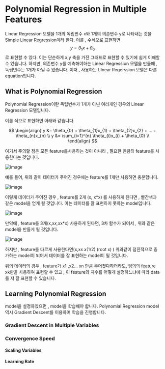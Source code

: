 # Polynomial Regression in Multiple Features

Linear Regression 모델을 1개의 독립변수 x와 1개의 의존변수 y로 나타내는 것을 Simple Linear Regression이라 한다. 이를 , 수식으로 표현하면  
$$
y = \theta_{1} x + \theta_{0}
$$
로 표현할 수 있다. 이는 단순하게 x,y 축을 가진 그래프로 표현할 수 있기에 쉽게 이해할 수 있습니다. 하지만, 의존변수 y를 예측해야하는 Linear Regression 모델을 만들때 , 독립변수는 1개가 아닐 수 있습니다. 이때 , 사용하는 LInear Regerssion 모델은 다른 equation입니다. 

## What is Polynomial Regression

Polynomial Regression이란 독립변수가 1개가 아닌 여러개인 경우의 Linear Regression 모델입니다.  

이를 식으로 표현하면  아래와 같습니다.


$$
\begin{align}
y &= \theta_{0} + \theta_{1}x_{1} + \theta_{2}x_{2} + ... + \theta_{n}x_{n} \\
y &= \sum_{i=1}^{n} \theta_{i}x_{i} + \theta_{0} \\
\end{align}
$$

여기서 주의할 점은 모든 feature를사용하는 것이 아니라 , 필요한 만큼의 feature를 사용한다는 것입니다.

![image](https://user-images.githubusercontent.com/50165842/170036215-31ef848c-168f-4f1d-9f17-e7c39509d458.png)

예를 들어, 위와 같이 데이터가 주어진 경우에는 feature를 1개만 사용하면 충분합니다.

![image](https://user-images.githubusercontent.com/50165842/170036527-36e28dc6-2dea-4dab-8e9e-affe47055672.png)

이렇게 데이터가 주어진 경우 , feature를 2개 (x, x*x) 를 사용하게 된다면 , 빨간색과 같은  model을 얻게 될 것입니다. 이는 데이터를 잘 표현하지 못하는 model입니다. 

![image](https://user-images.githubusercontent.com/50165842/170037696-19d8cc0f-6b60-406e-b677-682a83f1e860.png)



만약에 , feature를 3개(x,x*x,x*x*x) 사용하게 된다면, 3차 함수가 되어서 , 위와 같은  model을 만들게 될 것입니다.



![image](https://user-images.githubusercontent.com/50165842/170037425-e9b1f125-6509-4e66-ae16-905a7445b020.png)

하지만 , feature를 다르게 사용한다면(x,x*x x*(1/2) (root x) ) 위와같이 점진적으로 증가하는 model이 되어서 데이터를 잘 표현하는 model이 될 것입니다. 



위의 데이터의 경우 , feature가 x1 ,x2... xn 만큼 주어졋다하더라도, 임의의 feature xk만을 사용하여 표현할 수 있고 , 이 feature의 지수를 어떻게 설정하느냐에 따라 data를 저 잘 표현할 수 있습니다.



## Learning Polynomial Regression 

model을 설정하였으면 ,  model을 학습해야 합니다. Polynomial Regression model 역시 Gradient Descent를 이용하여 학습을 진행합니다.

### Gradient Descent in Multiple Variables



### Convergence Speed



#### Scaling Variables



#### Learning Rate



#### 







